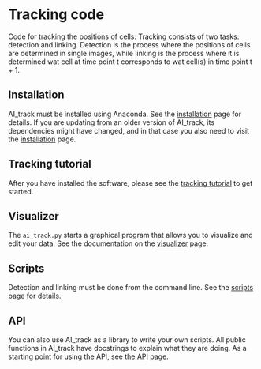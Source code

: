 Tracking code
=============

Code for tracking the positions of cells. Tracking consists of two tasks: detection and linking. Detection is the process where the positions of cells are determined in single images, while linking is the process where it is determined wat cell at time point t corresponds to wat cell(s) in time point t + 1.

Installation
------------
AI_track must be installed using Anaconda. See the [installation] page for details. If you are updating from an older version of AI_track, its dependencies might have changed, and in that case you also need to visit the [installation] page.


Tracking tutorial
-----------------
After you have installed the software, please see the [tracking tutorial] to get started.

Visualizer
----------
The `ai_track.py` starts a graphical program that allows you to visualize and edit your data. See the documentation on the [visualizer] page.

Scripts
-------
Detection and linking must be done from the command line. See the [scripts] page for details.

API
---
You can also use AI_track as a library to write your own scripts. All public functions in AI_track have docstrings to explain what they are doing. As a starting point for using the API, see the [API] page.

[API]: manuals/API.md
[installation]: manuals/INSTALLATION.md
[scripts]: manuals/SCRIPTS.md
[tracking tutorial]: manuals/AUTOMATIC_TRACKING.md
[visualizer]: manuals/INDEX.md

